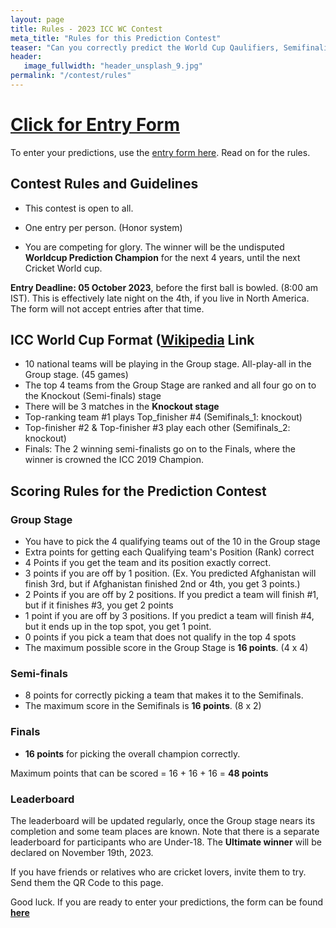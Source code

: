 ```yaml
---
layout: page
title: Rules - 2023 ICC WC Contest
meta_title: "Rules for this Prediction Contest"
teaser: "Can you correctly predict the World Cup Qaulifiers, Semifinalists and the Champion?"
header:
   image_fullwidth: "header_unsplash_9.jpg"
permalink: "/contest/rules"
---
```



# [Click for Entry Form](http://bit.ly/2019_icc_worldcup_predictions)
To enter your predictions, use the [entry form here](http://bit.ly/2019_icc_worldcup_predictions). Read on for the rules.


## Contest Rules and Guidelines
- This contest is open to all.

- One entry per person. (Honor system)
- You are competing for glory. The winner will be the undisputed **Worldcup Prediction Champion** for the next 4 years, until the next Cricket World cup.

**Entry Deadline: 05 October 2023**, before the first ball is bowled. (8:00 am IST). This is effectively late night on the 4th, if you live in North America. The form will not accept entries after that time.


## ICC World Cup Format ([Wikipedia](https://en.wikipedia.org/wiki/2023_Cricket_World_Cup) Link

- 10 national teams will be playing in the Group stage. All-play-all in the Group stage. (45 games)
- The top 4 teams from the Group Stage are ranked and all four go on to the Knockout (Semi-finals) stage 
- There will be 3 matches in the **Knockout stage**
- Top-ranking team #1 plays Top_finisher #4 (Semifinals_1: knockout)
- Top-finisher #2 & Top-finisher #3 play each other (Semifinals_2: knockout) 
- Finals: The 2 winning semi-finalists go on to the Finals, where the winner is crowned the ICC 2019 Champion.

## Scoring Rules for the Prediction Contest

### Group Stage
- You have to pick the 4 qualifying teams out of the 10 in the Group stage
- Extra points for getting each Qualifying team's Position (Rank) correct
- 4 Points if you get the team and its position exactly correct.
- 3 points if you are off by 1 position. (Ex. You predicted Afghanistan will finish 3rd, but if Afghanistan finished 2nd or 4th, you get 3 points.)
- 2 Points if you are off by 2 positions. If you predict a team will finish #1, but if it finishes #3, you get 2 points
- 1 point if you are off by 3 positions. If you predict a team will finish #4, but it ends up in the top spot, you get 1 point.
- 0 points if you pick a team that does not qualify in the top 4 spots
- The maximum possible score in the Group Stage is **16 points**. (4 x 4)

### Semi-finals
- 8 points for correctly picking a team that makes it to the Semifinals.
- The maximum score in the Semifinals is **16 points**. (8 x 2)

### Finals
- **16 points** for picking the overall champion correctly.

Maximum points that can be scored = 16 + 16 + 16 = **48 points**

### Leaderboard
The leaderboard will be updated regularly, once the Group stage nears its completion and some team places are known. Note that there is a separate leaderboard for participants who are Under-18.
The **Ultimate winner** will be declared on November 19th, 2023.

If you have friends or relatives who are cricket lovers, invite them to try. Send them the QR Code to this page.

Good luck. If you are ready to enter your predictions, the form can be found **[here](http://bit.ly/2019_icc_worldcup_predictions)**

